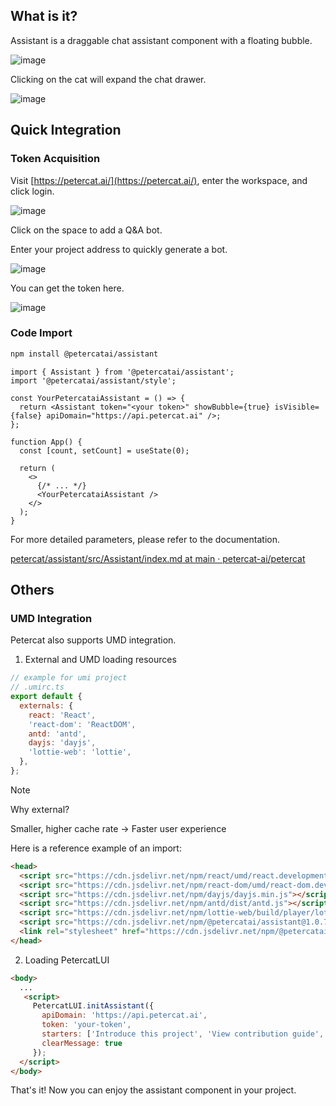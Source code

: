  ## What is it?

Assistant is a draggable chat assistant component with a floating bubble.

![image](https://github.com/user-attachments/assets/abb03434-792a-4b19-b88e-a6e91d60eb92)

Clicking on the cat will expand the chat drawer.

![image](https://github.com/user-attachments/assets/4d396121-ca2d-42ab-828b-80f4a529e278)

## Quick Integration

### Token Acquisition

Visit [https://petercat.ai/](https://petercat.ai/), enter the workspace, and click login.

![image](https://github.com/user-attachments/assets/35bb6659-8a8d-4894-ae4a-4869bffd9967)

Click on the space to add a Q&A bot.

Enter your project address to quickly generate a bot.

![image](https://github.com/user-attachments/assets/4aac8b0f-52ce-4198-b4d5-90afbfbd6fed)

You can get the token here.

![image](https://github.com/user-attachments/assets/36d8132a-23ed-4582-b45b-94ac9b15f34d)

### Code Import

```zsh
npm install @petercatai/assistant
```

```tsx
import { Assistant } from '@petercatai/assistant';
import '@petercatai/assistant/style';

const YourPetercataiAssistant = () => {
  return <Assistant token="<your token>" showBubble={true} isVisible={false} apiDomain="https://api.petercat.ai" />;
};

function App() {
  const [count, setCount] = useState(0);

  return (
    <>
      {/* ... */}
      <YourPetercataiAssistant />
    </>
  );
}
```

For more detailed parameters, please refer to the documentation.

[petercat/assistant/src/Assistant/index.md at main · petercat-ai/petercat](https://github.com/petercat-ai/petercat/blob/main/assistant/src/Assistant/index.md#api)

## Others

### UMD Integration

Petercat also supports UMD integration.

1. External and UMD loading resources

```js
// example for umi project
// .umirc.ts
export default {
  externals: {
    react: 'React',
    'react-dom': 'ReactDOM',
    antd: 'antd',
    dayjs: 'dayjs',
    'lottie-web': 'lottie',
  },
};
```

> [!NOTE]
> Why external?
>
> Smaller, higher cache rate -> Faster user experience

Here is a reference example of an import:

```html
<head>
  <script src="https://cdn.jsdelivr.net/npm/react/umd/react.development.js"></script>
  <script src="https://cdn.jsdelivr.net/npm/react-dom/umd/react-dom.development.js"></script>
  <script src="https://cdn.jsdelivr.net/npm/dayjs/dayjs.min.js"></script>
  <script src="https://cdn.jsdelivr.net/npm/antd/dist/antd.js"></script>
  <script src="https://cdn.jsdelivr.net/npm/lottie-web/build/player/lottie.js"></script>
  <script src="https://cdn.jsdelivr.net/npm/@petercatai/assistant@1.0.7/dist/umd/assistant.min.js"></script>
  <link rel="stylesheet" href="https://cdn.jsdelivr.net/npm/@petercatai/assistant@1.0.7/dist/umd/assistant.min.css">
</head>
```

2. Loading PetercatLUI

```html
<body>
  ...
   <script>
     PetercatLUI.initAssistant({
       apiDomain: 'https://api.petercat.ai',
       token: 'your-token',
       starters: ['Introduce this project', 'View contribution guide', 'How can I get started quickly'],
       clearMessage: true
     });
  </script>
</body>
```

That's it! Now you can enjoy the assistant component in your project.  
